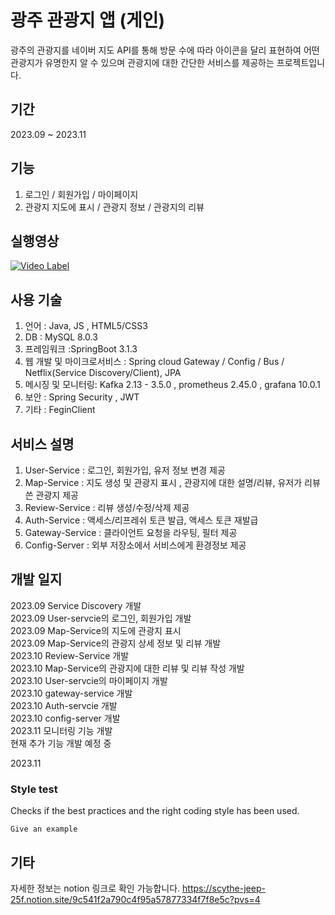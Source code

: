 # 광주 관광지 앱 (게인)

광주의 관광지를 네이버 지도 API를 통해 방문 수에 따라 아이콘을 달리 표현하여 어떤 관광지가 유명한지 알 수 있으며 관광지에 대한 간단한 서비스를 제공하는 프로젝트입니다.

## 기간
2023.09 ~ 2023.11

## 기능

1. 로그인 / 회원가입 / 마이페이지
2. 관광지 지도에 표시 / 관광지 정보 / 관광지의 리뷰

## 실행영상

[![Video Label](http://img.youtube.com/vi/eQr5fW61atY/0.jpg)](https://youtu.be/eQr5fW61atY)

## 사용 기술

1. 언어 : Java, JS , HTML5/CSS3
2. DB : MySQL 8.0.3
4. 프레임워크 :SpringBoot 3.1.3
5. 웹 개발 및 마이크로서비스 : Spring cloud Gateway / Config / Bus / Netflix(Service Discovery/Client), JPA
6. 메시징 및 모니터링: Kafka 2.13 - 3.5.0 , prometheus 2.45.0 , grafana 10.0.1
7. 보안 : Spring Security , JWT 
8. 기타 : FeginClient

## 서비스 설명

1. User-Service : 로그인, 회원가입, 유저 정보 변경 제공
2. Map-Service : 지도 생성 및 관광지 표시 , 관광지에 대한 설명/리뷰, 유저가 리뷰 쓴 관광지 제공
3. Review-Service : 리뷰 생성/수정/삭제 제공
4. Auth-Service : 액세스/리프레쉬 토큰 발급, 액세스 토큰 재발급
5. Gateway-Service : 클라이언트 요청을 라우팅, 필터 제공
6. Config-Server : 외부 저장소에서 서비스에게 환경정보 제공 

## 개발 일지
2023.09 Service Discovery 개발<br/>
2023.09 User-servcie의 로그인, 회원가입 개발<br/>
2023.09 Map-Service의 지도에 관광지 표시<br/>
2023.09 Map-Service의 관광지 상세 정보 및 리뷰 개발 <br/>
2023.10 Review-Service 개발<br/>
2023.10 Map-Service의 관광지에 대한 리뷰 및 리뷰 작성 개발<br/>
2023.10 User-servcie의 마이페이지 개발<br/>
2023.10 gateway-service 개발<br/>
2023.10 Auth-servcie 개발<br/>
2023.10 config-server 개발<br/>
2023.11 모니터링 기능 개발<br/>
현재 추가 기능 개발 예정 중 

2023.11
### Style test

Checks if the best practices and the right coding style has been used.

    Give an example

## 기타

자세한 정보는 notion 링크로 확인 가능합니다. 
https://scythe-jeep-25f.notion.site/9c541f2a790c4f95a57877334f7f8e5c?pvs=4

